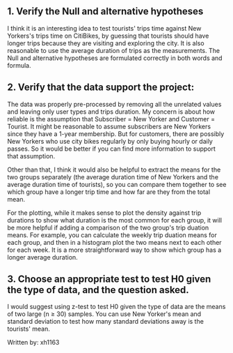 
## 1. Verify the Null and alternative hypotheses


I think it is an interesting idea to test tourists' trips time against New Yorkers's trips time on CitiBikes, by guessing that tourists should have longer trips because they are visiting and exploring the city. It is also reasonable to use the average duration of trips as the measurements. The Null and alternative hypotheses are formulated correctly in both words and formula.

## 2. Verify that the data support the project:

The data was properly pre-processed by removing all the unrelated values and leaving only user types and trips duration. My concern is about how reliable is the assumption that Subscriber = New Yorker and Customer = Tourist.  It might be reasonable to assume subscribers are New Yorkers since they have a 1-year membership. But for customers, there are possibly New Yorkers who use city bikes regularly by only buying hourly or daily passes. So it would be better if you can find more information to support that assumption. 

Other than that, I think it would also be helpful to extract the means for the two groups separately (the average duration time of New Yorkers and the average duration time of tourists),  so you can compare them together to see which group have a longer trip time and how far are they from the total mean.  

For the plotting, while it makes sense to plot the density against trip durations to show what duration is the most common for each group, it will be more helpful if adding a comparison of the two group's trip duation means. For example, you can calculate the weekly trip duation means for each group,  and then in a histogram plot the two means next to each other for each week. It is a more straightforward way to show which group has a longer average duration. 


## 3. Choose an appropriate test to test H0 given the type of data, and the question asked.

I would suggest using z-test to test H0 given the type of data are the means of two large (n ≥ 30) samples. You can use New Yorker's mean and standard deviation to test how many standard deviations away is the tourists' mean. 


Written by: xh1163
